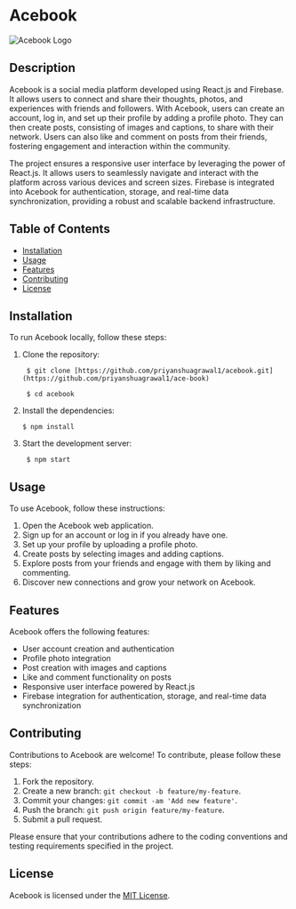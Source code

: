 # Acebook

![Acebook Logo](./logo.png)

## Description

Acebook is a social media platform developed using React.js and Firebase. It allows users to connect and share their thoughts, photos, and experiences with friends and followers. With Acebook, users can create an account, log in, and set up their profile by adding a profile photo. They can then create posts, consisting of images and captions, to share with their network. Users can also like and comment on posts from their friends, fostering engagement and interaction within the community.

The project ensures a responsive user interface by leveraging the power of React.js. It allows users to seamlessly navigate and interact with the platform across various devices and screen sizes. Firebase is integrated into Acebook for authentication, storage, and real-time data synchronization, providing a robust and scalable backend infrastructure.

## Table of Contents

- [Installation](#installation)
- [Usage](#usage)
- [Features](#features)
- [Contributing](#contributing)
- [License](#license)

## Installation

To run Acebook locally, follow these steps:

1. Clone the repository:

        $ git clone [https://github.com/priyanshuagrawal1/acebook.git](https://github.com/priyanshuagrawal1/ace-book)

        $ cd acebook

2. Install the dependencies:

       $ npm install

3. Start the development server:

        $ npm start

## Usage

To use Acebook, follow these instructions:

1. Open the Acebook web application.
2. Sign up for an account or log in if you already have one.
3. Set up your profile by uploading a profile photo.
4. Create posts by selecting images and adding captions.
5. Explore posts from your friends and engage with them by liking and commenting.
6. Discover new connections and grow your network on Acebook.

## Features

Acebook offers the following features:

- User account creation and authentication
- Profile photo integration
- Post creation with images and captions
- Like and comment functionality on posts
- Responsive user interface powered by React.js
- Firebase integration for authentication, storage, and real-time data synchronization

## Contributing

Contributions to Acebook are welcome! To contribute, please follow these steps:

1. Fork the repository.
2. Create a new branch: `git checkout -b feature/my-feature`.
3. Commit your changes: `git commit -am 'Add new feature'`.
4. Push the branch: `git push origin feature/my-feature`.
5. Submit a pull request.

Please ensure that your contributions adhere to the coding conventions and testing requirements specified in the project.

## License

Acebook is licensed under the [MIT License](LICENSE).
